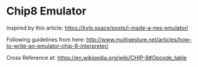 # Chip8 Emulator

Inspired by this article:
https://kyle.space/posts/i-made-a-nes-emulator/

Following guidelines from here:
http://www.multigesture.net/articles/how-to-write-an-emulator-chip-8-interpreter/

Cross Reference at:
https://en.wikipedia.org/wiki/CHIP-8#Opcode_table